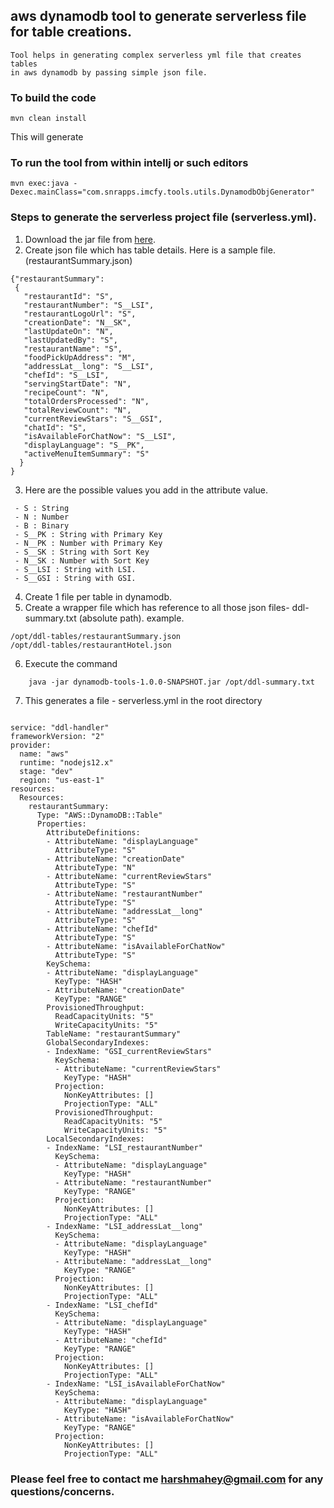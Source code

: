## aws dynamodb tool to generate serverless file for table creations.
    Tool helps in generating complex serverless yml file that creates tables 
    in aws dynamodb by passing simple json file.

### To build the code
    mvn clean install

This will generate 
### To run the tool from within intellj or such editors
    mvn exec:java -Dexec.mainClass="com.snrapps.imcfy.tools.utils.DynamodbObjGenerator" 
    
### Steps to generate the serverless project file (serverless.yml).
1. Download the jar file from  [here](https://github.com/harshmahey/dynamodb-tools).
2. Create json file which has table details. Here is a sample file.(restaurantSummary.json) 
 
``` 
{"restaurantSummary": 
 {
   "restaurantId": "S",
   "restaurantNumber": "S__LSI",
   "restaurantLogoUrl": "S",
   "creationDate": "N__SK",
   "lastUpdateOn": "N",
   "lastUpdatedBy": "S",
   "restaurantName": "S",
   "foodPickUpAddress": "M",
   "addressLat__long": "S__LSI",
   "chefId": "S__LSI",
   "servingStartDate": "N",
   "recipeCount": "N",
   "totalOrdersProcessed": "N",
   "totalReviewCount": "N",
   "currentReviewStars": "S__GSI",
   "chatId": "S",
   "isAvailableForChatNow": "S__LSI",
   "displayLanguage": "S__PK",
   "activeMenuItemSummary": "S"
  }
}
```
3. Here are the possible values you add in the attribute value.
```
 - S : String
 - N : Number
 - B : Binary
 - S__PK : String with Primary Key
 - N__PK : Number with Primary Key
 - S__SK : String with Sort Key
 - N__SK : Number with Sort Key
 - S__LSI : String with LSI. 
 - S__GSI : String with GSI.
```    
4. Create 1 file per table in dynamodb.
5. Create a wrapper file which has reference to all those json files- ddl-summary.txt (absolute path). example.
```
/opt/ddl-tables/restaurantSummary.json
/opt/ddl-tables/restaurantHotel.json
```
6. Execute the command 
```    
    java -jar dynamodb-tools-1.0.0-SNAPSHOT.jar /opt/ddl-summary.txt
 ```
7. This generates a file - serverless.yml in the root directory
```

service: "ddl-handler"
frameworkVersion: "2"
provider:
  name: "aws"
  runtime: "nodejs12.x"
  stage: "dev"
  region: "us-east-1"
resources:
  Resources:
    restaurantSummary:
      Type: "AWS::DynamoDB::Table"
      Properties:
        AttributeDefinitions:
        - AttributeName: "displayLanguage"
          AttributeType: "S"
        - AttributeName: "creationDate"
          AttributeType: "N"
        - AttributeName: "currentReviewStars"
          AttributeType: "S"
        - AttributeName: "restaurantNumber"
          AttributeType: "S"
        - AttributeName: "addressLat__long"
          AttributeType: "S"
        - AttributeName: "chefId"
          AttributeType: "S"
        - AttributeName: "isAvailableForChatNow"
          AttributeType: "S"
        KeySchema:
        - AttributeName: "displayLanguage"
          KeyType: "HASH"
        - AttributeName: "creationDate"
          KeyType: "RANGE"
        ProvisionedThroughput:
          ReadCapacityUnits: "5"
          WriteCapacityUnits: "5"
        TableName: "restaurantSummary"
        GlobalSecondaryIndexes:
        - IndexName: "GSI_currentReviewStars"
          KeySchema:
          - AttributeName: "currentReviewStars"
            KeyType: "HASH"
          Projection:
            NonKeyAttributes: []
            ProjectionType: "ALL"
          ProvisionedThroughput:
            ReadCapacityUnits: "5"
            WriteCapacityUnits: "5"
        LocalSecondaryIndexes:
        - IndexName: "LSI_restaurantNumber"
          KeySchema:
          - AttributeName: "displayLanguage"
            KeyType: "HASH"
          - AttributeName: "restaurantNumber"
            KeyType: "RANGE"
          Projection:
            NonKeyAttributes: []
            ProjectionType: "ALL"
        - IndexName: "LSI_addressLat__long"
          KeySchema:
          - AttributeName: "displayLanguage"
            KeyType: "HASH"
          - AttributeName: "addressLat__long"
            KeyType: "RANGE"
          Projection:
            NonKeyAttributes: []
            ProjectionType: "ALL"
        - IndexName: "LSI_chefId"
          KeySchema:
          - AttributeName: "displayLanguage"
            KeyType: "HASH"
          - AttributeName: "chefId"
            KeyType: "RANGE"
          Projection:
            NonKeyAttributes: []
            ProjectionType: "ALL"
        - IndexName: "LSI_isAvailableForChatNow"
          KeySchema:
          - AttributeName: "displayLanguage"
            KeyType: "HASH"
          - AttributeName: "isAvailableForChatNow"
            KeyType: "RANGE"
          Projection:
            NonKeyAttributes: []
            ProjectionType: "ALL"
```

### Please feel free to contact me [harshmahey@gmail.com]()  for any questions/concerns.
